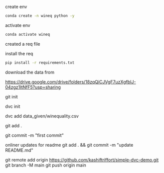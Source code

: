 create env
```bash
conda create -n wineq python -y
```

activate env
```bash
conda activate wineq
```

created a req file

install the req
```bash
pip install -r requirements.txt
```

download the data from

https://drive.google.com/drive/folders/18zqQiCJVgF7uzXgfbIJ-04zgz1ItNfF5?usp=sharing

git init

dvc init

dvc add data_given/winequality.csv

git add .

git commit -m "first commit"

onliner updates for readme
git add . && git commit -m "update README.md"

git remote add origin https://github.com/kashiftriffort/simple-dvc-demo.git
git branch -M main
git push origin main